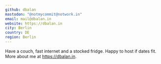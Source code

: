 ```yaml
---
github: dbalan
mastodon: "@notmycommit@notwork.in"
email: mail@dbalan.in
website: https://dbalan.in
city: Berlin
country: DE
region: Berlin
---
```


Have a couch, fast internet and a stocked fridge. Happy to host if dates fit. More about me at <https://dbalan.in>.

